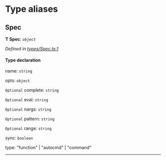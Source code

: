 

# Type aliases

<a id="spec"></a>

##  Spec

**Ƭ Spec**: *`object`*

*Defined in [types/Spec.ts:1](https://github.com/neovim/node-client/blob/97a65c6/src/types/Spec.ts#L1)*

#### Type declaration

 name: `string`

 opts: `object`

`Optional`  complete: `string`

`Optional`  eval: `string`

`Optional`  nargs: `string`

`Optional`  pattern: `string`

`Optional`  range: `string`

 sync: `boolean`

 type:  "function" &#124; "autocmd" &#124; "command"

___

